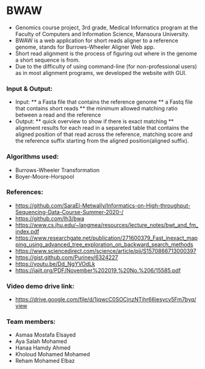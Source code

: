 # BWAW
* Genomics course project, 3rd grade, Medical Informatics program at the Faculty of Computers and Information Science, Mansoura University.
* BWAW is a web application for short reads aligner to a reference genome, stands for Burrows-Wheeler Aligner Web app.
* Short read alignment is the process of figuring out where in the genome a short sequence is from.
* Due to the difficulty of using command-line (for non-professional users) as in most alignment programs, we developed the website with GUI.

### Input & Output:
* Input: 
** a Fasta file that contains the reference genome
** a Fastq file that contains short reads
** the minimum allowed matching ratio between a read and the reference
* Output:
** quick overview to show if there is exact matching
** alignment results for each read in a separeted table that contains the aligned position of that read across the reference, matching score and the reference suffix starting from the aligned position(aligned suffix).

### Algorithms used:
* Burrows-Wheeler Transformation
* Boyer-Moore-Horspool

### References:
* https://github.com/SaraEl-Metwally/Informatics-on-High-throughput-Sequencing-Data-Course-Summer-2020-/
* https://github.com/lh3/bwa
* https://www.cs.jhu.edu/~langmea/resources/lecture_notes/bwt_and_fm_index.pdf
* https://www.researchgate.net/publication/271600379_Fast_inexact_mapping_using_advanced_tree_exploration_on_backward_search_methods
* https://www.sciencedirect.com/science/article/pii/S1570866713000397
* https://gist.github.com/Puriney/6324227
* https://youtu.be/Dd_NgYVOdLk
* https://iajit.org/PDF/November%202019,%20No.%206/15585.pdf

### Video demo drive link:
* https://drive.google.com/file/d/1jqwcC0SOCjnzNTihr66iesycv5Fm7byq/view

### Team members:
* Asmaa Mostafa Elsayed
* Aya Salah Mohamed
* Hanaa Hamdy Ahmed
* Kholoud Mohamed Mohamed
* Reham Mohamed Elbaz
